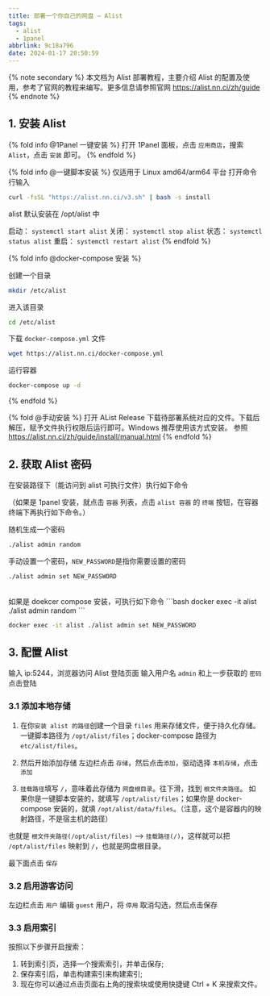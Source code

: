 ```yaml
---
title: 部署一个你自己的网盘 — Alist
tags:
  - alist
  - 1panel
abbrlink: 9c18a796
date: 2024-01-17 20:50:59
---
```


{% note secondary %}
本文档为 Alist 部署教程，主要介绍 Alist 的配置及使用，参考了官网的教程来编写。更多信息请参照官网 https://alist.nn.ci/zh/guide
{% endnote %}

## 1. 安装 Alist

{% fold info @1Panel 一键安装 %}
打开 1Panel 面板，点击 `应用商店`，搜索 `Alist`，点击 `安装` 即可。
{% endfold %}

{% fold info @一键脚本安装 %}
仅适用于 Linux amd64/arm64 平台
打开命令行输入

```bash
curl -fsSL "https://alist.nn.ci/v3.sh" | bash -s install
```

alist 默认安装在 /opt/alist 中

启动： `systemctl start alist`
关闭： `systemctl stop alist`
状态： `systemctl status alist`
重启： `systemctl restart alist`
{% endfold %}

{% fold info @docker-compose 安装 %}

创建一个目录
```bash
mkdir /etc/alist
```
进入该目录
```bash
cd /etc/alist
```
下载 `docker-compose.yml` 文件
```bash
wget https://alist.nn.ci/docker-compose.yml
```
运行容器
```bash
docker-compose up -d
```

{% endfold %}

{% fold @手动安装 %}
打开 AList Release 下载待部署系统对应的文件。下载后解压，赋予文件执行权限后运行即可。Windows 推荐使用该方式安装。
参照 https://alist.nn.ci/zh/guide/install/manual.html
{% endfold %}

## 2. 获取 Alist 密码

在安装路径下（能访问到 alist 可执行文件）执行如下命令

（如果是 1panel 安装，就点击 `容器` 列表，点击 `alist 容器` 的 `终端` 按钮，在容器终端下再执行如下命令。）

随机生成一个密码
```bash
./alist admin random
```

手动设置一个密码，`NEW_PASSWORD`是指你需要设置的密码
```bash
./alist admin set NEW_PASSWORD
```

<br>
如果是 doekcer compose 安装，可执行如下命令
```bash
docker exec -it alist ./alist admin random
```

```bash
docker exec -it alist ./alist admin set NEW_PASSWORD
```

## 3. 配置 Alist

输入 ip:5244，浏览器访问 Alist 登陆页面
输入用户名 `admin` 和上一步获取的 `密码`
点击登陆

### 3.1 添加本地存储

1. 在你`安装 alist 的路径`创建一个目录 `files` 用来存储文件，便于持久化存储。一键脚本路径为 `/opt/alist/files`；docker-compose 路径为 `etc/alist/files`。

2. 然后开始添加存储
左边栏点击 `存储`，然后点击`添加`，驱动选择 `本机存储`，点击`添加`

3. `挂载路径`填写 `/`，意味着此存储为 `网盘根目录`。往下滑，找到 `根文件夹路径`。
如果你是一键脚本安装的，就填写 `/opt/alist/files`；如果你是 docker-compose 安装的，就填 `/opt/alist/data/files`。（注意，这个是容器内的映射路径，不是宿主机的路径）

也就是 `根文件夹路径(/opt/alist/files)` --> `挂载路径(/)`，这样就可以把 `/opt/alist/files` 映射到 `/`，也就是网盘根目录。

最下面点击 `保存`

### 3.2 启用游客访问
左边栏点击 `用户`
编辑 `guest` 用户，将 `停用` 取消勾选，然后点击保存


### 3.3 启用索引

按照以下步骤开启搜索：

1. 转到索引页，选择一个搜索索引，并单击保存;
2. 保存索引后，单击构建索引来构建索引;
3. 现在你可以通过点击页面右上角的搜索块或使用快捷键 Ctrl + K 来搜索文件。
